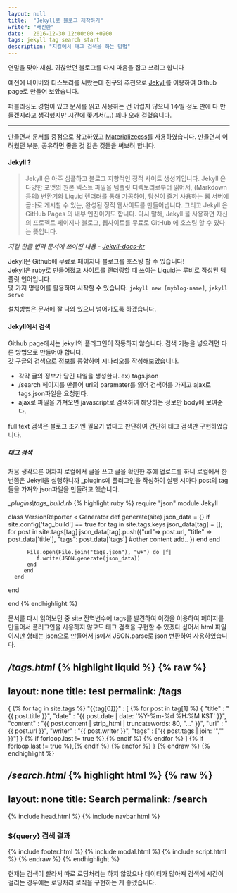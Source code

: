```yaml
---
layout: null
title:  "Jekyll로 블로그 제작하기"
writer: "배진환"
date:   2016-12-30 12:00:00 +0900
tags: jekyll tag search start
description: "지킬에서 태그 검색을 하는 방법" 
---
```

연말을 맞아 새심. 귀찮았던 블로그를 다시 마음을 잡고 쓰려고 합니다

예전에 네이버와 티스토리를 써왔는데 친구의 추천으로 [Jekyll][jekyll-home]를 이용하여 Github page로 만들어 보았습니다.

퍼블리싱도 경험이 있고 문서를 읽고 사용하는 건 어렵지 않으니 1주일 정도 만에 다 만들겠지라고 생각했지만 시간에 쫓겨서(...) 꽤나 오래 걸렸습니다.

***

만들면서 문서를 중점으로 참고하였고 [Materializecss][materializecss]를 사용하였습니다. 만들면서 어려웠던 부분, 공유하면 좋을 것 같은 것들을 써보려 합니다.

#### Jekyll ? ####

> Jekyll 은 아주 심플하고 블로그 지향적인 정적 사이트 생성기입니다. Jekyll 은 다양한 포맷의 원본 텍스트 파일을 템플릿 디렉토리로부터 읽어서, (Markdown 등의) 변환기와 Liquid 렌더러를 통해 가공하여, 당신이 즐겨 사용하는 웹 서버에 곧바로 게시할 수 있는, 완성된 정적 웹사이트를 만들어냅니다. 그리고 Jekyll 은 GitHub Pages 의 내부 엔진이기도 합니다. 다시 말해, Jekyll 을 사용하면 자신의 프로젝트 페이지나 블로그, 웹사이트를 무료로 GitHub 에 호스팅 할 수 있다는 뜻입니다.

_지킬 한글 번역 문서에 쓰여진 내용 - [Jekyll-docs-kr][jekyll-docs-kr]_

Jekyll은 Github에 무료로 페이지나 블로그를 호스팅 할 수 있습니다!  
Jekyll은 ruby로 만들어졌고 사이트를 렌더링할 때 쓰이는 Liquid는 루비로 작성된 템플릿 언어입니다.  
몇 가지 명령어를 활용하여 시작할 수 있습니다.
`jekyll new [myblog-name]`, `jekyll serve`

설치방법은 문서에 잘 나와 있으니 넘어가도록 하겠습니다.

#### Jekyll에서 검색 ####

Github page에서는 jekyll의 플러그인이 작동하지 않습니다. 검색 기능을 넣으려면 다른 방법으로 만들어야 합니다.  
갓 구글의 검색으로 정보를 종합하여 시나리오를 작성해보았습니다.  

- 각각 글의 정보가 담긴 파일을 생성한다. ex) tags.json
- /search 페이지를 만들어 url의 paramater를 읽어 검색어를 가지고 ajax로 tags.json파일을 요청한다.
- ajax로 파일을 가져오면 javascript로 검색하여 해당하는 정보만 body에 보여준다.

full text 검색은 블로그 초기엔 필요가 없다고 판단하여 간단히 태그 검색만 구현하였습니다.

##### 태그 검색 #####

처음 생각으론 어차피 로컬에서 글을 쓰고 글을 확인한 후에 업로드를 하니 로컬에서 한 번쯤은 Jekyll을 실행하니까 \_plugins에 플러그인을 작성하여 실행 시마다 post의 tag들을 가져와 json파일을 만들려고 했습니다.  

_\_plugins\tags_build.rb_
{% highlight ruby %}
require "json"
module Jekyll

   class VersionReporter < Generator
      def generate(site)
         json_data = {}
         if site.config['tag_build'] == true
           for tag in site.tags.keys
             json_data[tag] = [];
             for post in site.tags[tag]
               json_data[tag].push({"url"=> post.url,
                 "title" => post.data['title'],
                 "tags": post.data['tags']
                 #other content add..
                 })
             end
           end

          File.open(File.join("tags.json"), "w+") do |f|
             f.write(JSON.generate(json_data))
          end
         end
      end
   end

end
{% endhighlight %}

문서를 다시 읽어보던 중 site 전역변수에 tags를 발견하여 이것을 이용하여 페이지를 만들어서 플러그인을 사용하지 않고도 태그 검색을 구현할 수 있겠다 싶어서 html 파일이지만 형태는 json으로 만들어서 js에서 JSON.parse로 json 변환하여 사용하였습니다.

_/tags.html_
{% highlight liquid %}
{% raw %}
---
layout: none
title: test
permalink: /tags
---
{
  {% for tag in site.tags %}
    "{{tag[0]}}" : [
      {% for post in tag[1] %}
        {
        "title" : "{{ post.title }}",
        "date" : "{{ post.date | date: '%Y-%m-%d %H:%M KST' }}",
        "content" : "{{ post.content | strip_html | truncatewords: 80, "..." }}",
        "url" : "{{ post.url }}",
        "writer" : "{{ post.writer }}",
        "tags" : ["{{ post.tags | join: '","' }}"]
        }
        {% if forloop.last != true %},{% endif %}
      {% endfor %}
    ]
    {% if forloop.last != true %},{% endif %}
  {% endfor %}
}
{% endraw %}
{% endhighlight %}

_/search.html_
{% highlight html %}
{% raw %}
---
layout: none
title: Search
permalink: /search
---
<!DOCTYPE html>
<html lang="ko">
  <head>
    {% include head.html %}
  </head>
  <body>
    {% include navbar.html %}
    <main>
      <section>
        <div class="container">
          <div class="row" id="result">
            <h3><span id="query">${query}</span> 검색 결과</h3>
          </div>
        </div>
      </section>
    </main>
    {% include footer.html %}
    {% include modal.html %}
    {% include script.html %}
    <script>
      //querystring 가져오기(없다면 빈문자열 저장)
      var q = location.search.split('?q=')[1]?decodeURIComponent(location.search.split('?q=')[1]):'';
      //검색어를 #query의 innerhtml에 escape하여 넣기
      $("#query").html('\"'+q.replace(/</g, "&lt;").replace(/>/g, "&gt;")+'\"');
      $.ajax({
        url: '{{ "/tags" | relative_url }}',
        success: function(data) {
          //data를 json형태로 저장
          var json_data = JSON.parse(data);
          if(q in json_data) {
            //each로 json_data[q]의 값들을 저장 후 #result에 append
            $.each(json_data[q], function(index, value) {
              var output = '';
              output += '<div class=\"col s12 \">';
              output += '<div class="post-list">';
              output += '  <h4>';
              output += '    <a href="'+value.url+'">';
              output += '      '+value.title;
              output += '    </a>';
              output += '  </h4>';
              output += '  <div class="row post-info">';
              output += '    <div class="col s6 left-align">';
              output += '      <p>'+value.writer+'</p>';
              output += '    </div>';
              output += '    <div class="col s6 right-align">';
              output += '      <p>'+value.date+'</p>';
              output += '    </div>';
              output += '  </div>';
              output += '  <p class="post-content">';
              output += '    <a href="'+value.url+'">'+value.content+'</a>';
              output += '  </p>';
              output += '  <ul class="post-tags">';
              $.each(value.tags, function(index, tag) {
                if ( tag == q) {
                  output += '      <li class="active"><a href="/search?q='+tag+'"># '+tag+((index == value.tags.length-1)?'':',')+'</a></li>';
                } else {
                  output += '      <li><a href="/search?q='+tag+'"># '+tag+((index == value.tags.length-1)?'':',')+'</a></li>';
                }
              })
              output += '  </ul>';
              output += '</div>';
              output += '<hr class="post-hr">';
              output += '</div>';
              $("#result").append(output);
              console.log(value);
            });
          } else {
            var output = '';
            output += '<div class=\"col s12 \">';
            output += '<h3>검색 결과가 없습니다.</h3>';
            output += '</div>';
            $("#result").append(output);
          }
        }
      })
    </script>
  </body>
</html>
{% endraw %}
{% endhighlight %}

현재는 검색이 빨라서 따로 로딩처리는 하지 않았으나 데이터가 많아져 검색에 시간이 걸리는 경우에는 로딩처리 로직을 구현하는 게 좋겠습니다.

[jekyll-home]: https://jekyllrb.com/
[jekyll-docs]: http://jekyllrb.com/docs/home
[jekyll-docs-kr]: https://jekyllrb-ko.github.io/docs/home/
[materializecss]: http://materializecss.com/
